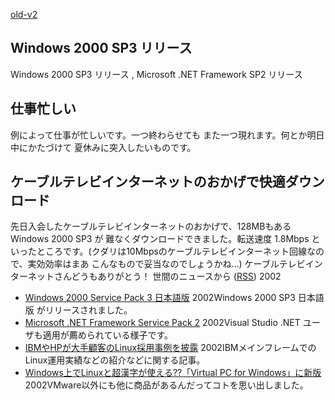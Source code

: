 [old-v2](ig020812-orig.html)

## Windows 2000 SP3 リリース

Windows 2000 SP3 リリース , Microsoft .NET Framework SP2 リリース

## 仕事忙しい

例によって仕事が忙しいです。一つ終わらせても また一つ現れます。何とか明日中にかたづけて 夏休みに突入したいものです。

## ケーブルテレビインターネットのおかげで快適ダウンロード

先日入会したケーブルテレビインターネットのおかげで、128MBもある Windows
2000 SP3 が 難なくダウンロードできました。転送速度 1.8Mbps といったところです。(クダリは10Mbpsのケーブルテレビインターネット回線なので、実効効率はまあ こんなもので妥当なのでしょうかね…) ケーブルテレビインターネットさんどうもありがとう！
世間のニュースから ([RSS](ig020812-news.xml)) 2002
* [Windows 2000 Service Pack 3 日本語版](http://www.microsoft.com/japan/windows2000/downloads/servicepacks/sp3/)  2002Windows 2000 SP3 日本語版 がリリースされました。
* [Microsoft .NET Framework Service Pack 2](http://www.microsoft.com/japan/msdn/netframework/downloads/sp2/)  2002Visual Studio .NET ユーザも適用が薦められている様子です。
* [IBMやHPが大手顧客のLinux採用事例を披露](http://www.zdnet.co.jp/enterprise/0208/09/nw_03.html)  2002IBMメインフレームでのLinux運用実績などの紹介などに関する記事。
* [Windows上でLinuxと超漢字が使える??「Virtual PC for Windows」に新版](http://www.zdnet.co.jp/news/0208/07/nj00_virtualpc.html)  2002VMware以外にも他に商品があるんだってコトを思い出しました。